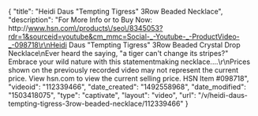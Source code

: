{
    "title": "Heidi Daus \"Tempting Tigress\" 3Row Beaded Necklace",
    "description": "For More Info or to Buy Now: http:\/\/www.hsn.com\/products\/seo\/8345053?rdr=1&sourceid=youtube&cm_mmc=Social-_-Youtube-_-ProductVideo-_-098718\r\nHeidi Daus \"Tempting Tigress\" 3Row Beaded Crystal Drop Necklace\nEver heard the saying, \"a tiger can't change its stripes?\" Embrace your wild nature with this statementmaking necklace....\r\nPrices shown on the previously recorded video may not represent the current price.  View hsn.com to view the current selling price. HSN Item #098718",
    "videoid": "112339466",
    "date_created": "1492558968",
    "date_modified": "1503418075",
    "type": "captivate",
    "layout": "video",
    "url": "\/v\/heidi-daus-tempting-tigress-3row-beaded-necklace\/112339466"
}